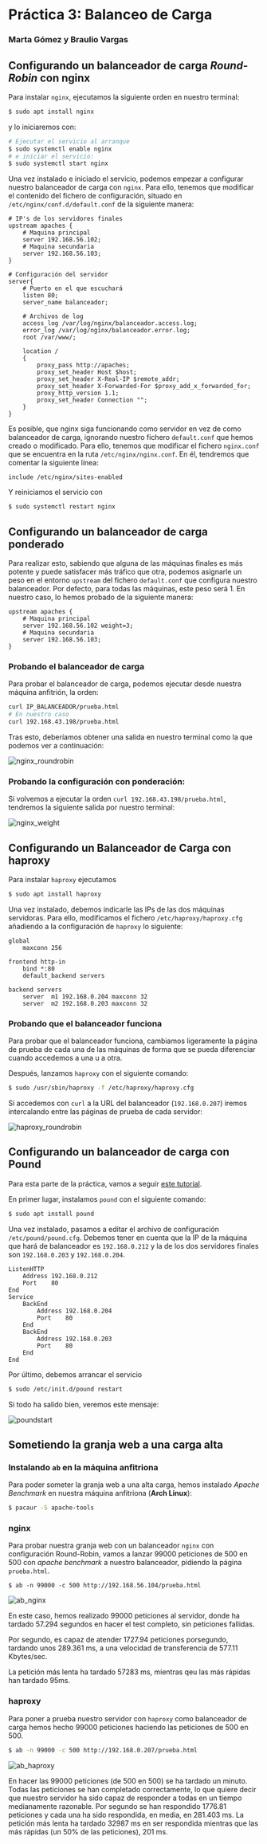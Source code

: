 # Práctica 3: Balanceo de Carga

### Marta Gómez y Braulio Vargas

## Configurando un balanceador de carga _Round-Robin_ con nginx

Para instalar `nginx`, ejecutamos la siguiente orden en nuestro terminal:

```bash
$ sudo apt install nginx
```

y lo iniciaremos con:

```bash
# Ejecutar el servicio al arranque
$ sudo systemctl enable nginx
# e iniciar el servicio:
$ sudo systemctl start nginx
```

Una vez instalado e iniciado el servicio, podemos empezar a configurar nuestro balanceador de carga con `nginx`. Para ello, tenemos que modificar el contenido del fichero de configuración, situado en `/etc/nginx/conf.d/default.conf` de la siguiente manera:

```
# IP's de los servidores finales
upstream apaches {
    # Maquina principal
    server 192.168.56.102;
    # Maquina secundaria 
    server 192.168.56.103;
}

# Configuración del servidor 
server{
    # Puerto en el que escuchará
    listen 80;
    server_name balanceador;

    # Archivos de log
    access_log /var/log/nginx/balanceador.access.log;
    error_log /var/log/nginx/balanceador.error.log;
    root /var/www/;
    
    location /
    {
        proxy_pass http://apaches;
        proxy_set_header Host $host;
        proxy_set_header X-Real-IP $remote_addr;
        proxy_set_header X-Forwarded-For $proxy_add_x_forwarded_for;
        proxy_http_version 1.1;
        proxy_set_header Connection "";
    }
}
```

Es posible, que nginx siga funcionando como servidor en vez de como balanceador de carga, ignorando nuestro fichero `default.conf` que hemos creado o modificado. Para ello, tenemos que modificar el fichero `nginx.conf` que se encuentra en la ruta `/etc/nginx/nginx.conf`. En él, tendremos que comentar la siguiente línea:

```
include /etc/nginx/sites-enabled
```

Y reiniciamos el servicio con

```bash
$ sudo systemctl restart nginx
```

## Configurando un balanceador de carga ponderado

Para realizar esto, sabiendo que alguna de las máquinas finales es más potente y puede satisfacer más tráfico que otra, podemos asignarle un peso en el entorno `upstream` del fichero `default.conf` que configura nuestro balanceador. Por defecto, para todas las máquinas, este peso será 1. En nuestro caso, lo hemos probado de la siguiente manera:

```
upstream apaches {
    # Maquina principal
    server 192.168.56.102 weight=3; 
    # Maquina secundaria 
    server 192.168.56.103;
}
```

### Probando el balanceador de carga

Para probar el balanceador de carga, podemos ejecutar desde nuestra máquina anfitrión, la orden:

```bash
curl IP_BALANCEADOR/prueba.html
# En nuestro caso
curl 192.168.43.198/prueba.html
```

Tras esto, deberíamos obtener una salida en nuestro terminal como la que podemos ver a continuación:

![nginx_roundrobin](nginx_roundrobin.png)

### Probando la configuración con ponderación:

Si volvemos a ejecutar la orden ```curl 192.168.43.198/prueba.html```, tendremos la siguiente salida por nuestro terminal:

![nginx_weight](nginx_weight.png)

## Configurando un Balanceador de Carga con haproxy
Para instalar `haproxy` ejecutamos

```bash
$ sudo apt install haproxy
```

Una vez instalado, debemos indicarle las IPs de las dos máquinas servidoras. Para ello, modificamos el fichero `/etc/haproxy/haproxy.cfg` añadiendo a la configuración de `haproxy` lo siguiente:

```
global
    maxconn 256

frontend http-in
    bind *:80
    default_backend servers

backend servers
    server  m1 192.168.0.204 maxconn 32
    server  m2 192.168.0.203 maxconn 32
```

### Probando que el balanceador funciona
Para probar que el balanceador funciona, cambiamos ligeramente la página de prueba de cada una de las máquinas de forma que se pueda diferenciar cuando accedemos a una u a otra.

Después, lanzamos `haproxy` con el siguiente comando:

```bash
$ sudo /usr/sbin/haproxy -f /etc/haproxy/haproxy.cfg
```

Si accedemos con `curl` a la URL del balanceador (`192.168.0.207`) iremos intercalando entre las páginas de prueba de cada servidor:

![haproxy_roundrobin](haproxy_roundrobin.png)

## Configurando un balanceador de carga con Pound
Para esta parte de la práctica, vamos a seguir [este tutorial](http://www.tecmint.com/setting-up-pound-web-server-load-balancing-in-linux/). 

En primer lugar, instalamos `pound` con el siguiente comando:

```bash
$ sudo apt install pound
```

Una vez instalado, pasamos a editar el archivo de configuración `/etc/pound/pound.cfg`. Debemos tener en cuenta que la IP de la máquina que hará de balanceador es `192.168.0.212` y la de los dos servidores finales son `192.168.0.203` y `192.168.0.204`.

```
ListenHTTP
    Address 192.168.0.212
    Port    80
End
Service
    BackEnd
        Address 192.168.0.204
        Port    80
    End
    BackEnd
        Address 192.168.0.203
        Port    80
    End
End
```

Por último, debemos arrancar el servicio

```bash
$ sudo /etc/init.d/pound restart

```

Si todo ha salido bien, veremos este mensaje:

![poundstart](poundstart.png)

## Sometiendo la granja web a una carga alta
### Instalando `ab` en la máquina anfitriona
Para poder someter la granja web a una alta carga, hemos instalado _Apache Benchmark_ en nuestra máquina anfitriona (__Arch Linux__):

```bash
$ pacaur -S apache-tools
```

### nginx

Para probar nuestra granja web con un balanceador `nginx` con configuración Round-Robin, vamos a lanzar 99000 peticiones de 500 en 500 con _apache benchmark_ a nuestro balanceador, pidiendo la página `prueba.html`.

```
$ ab -n 99000 -c 500 http://192.168.56.104/prueba.html
```
![ab_nginx](ab_nginx.png)

En este caso, hemos realizado 99000 peticiones al servidor, donde ha tardado 57.294 segundos en hacer el test completo, sin peticiones fallidas.

Por segundo, es capaz de atender 1727.94 peticiones porsegundo, tardando unos 289.361 ms, a una velocidad de transferencia de 577.11 Kbytes/sec.

La petición más lenta ha tardado 57283 ms, mientras qeu las más rápidas han tardado 95ms.

### haproxy
Para poner a prueba nuestro servidor con `haproxy` como balanceador de carga hemos hecho 99000 peticiones haciendo las peticiones de 500 en 500.

```bash
$ ab -n 99000 -c 500 http://192.168.0.207/prueba.html
```

![ab_haproxy](ab_haproxy.png)

En hacer las 99000 peticiones (de 500 en 500) se ha tardado un minuto. Todas las peticiones se han completado correctamente, lo que quiere decir que nuestro servidor ha sido capaz de responder a todas en un tiempo medianamente razonable. Por segundo se han respondido 1776.81 peticiones y cada una ha sido respondida, en media, en 281.403 ms. La petición más lenta ha tardado 32987 ms en ser respondida mientras que las más rápidas (un 50% de las peticiones), 201 ms.
